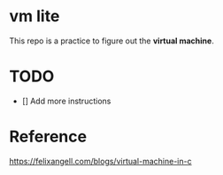 # vm lite
This repo is a practice to figure out the **virtual machine**.

# TODO
- [] Add more instructions

# Reference
https://felixangell.com/blogs/virtual-machine-in-c